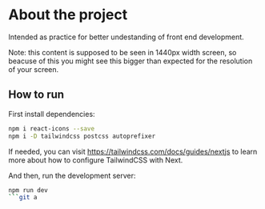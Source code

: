 # About the project

Intended as practice for better undestanding of front end development.

Note: this content is supposed to be seen in 1440px width screen, so beacuse of this you might see this bigger than expected for the resolution of your screen.

## How to run

First install dependencies:

```bash
npm i react-icons --save
npm i -D tailwindcss postcss autoprefixer
```

If needed, you can visit https://tailwindcss.com/docs/guides/nextjs to learn more about how to configure TailwindCSS with Next.

And then, run the development server:

```bash
npm run dev
```git a